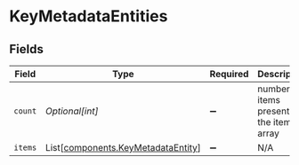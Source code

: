 # KeyMetadataEntities


## Fields

| Field                                                                              | Type                                                                               | Required                                                                           | Description                                                                        |
| ---------------------------------------------------------------------------------- | ---------------------------------------------------------------------------------- | ---------------------------------------------------------------------------------- | ---------------------------------------------------------------------------------- |
| `count`                                                                            | *Optional[int]*                                                                    | :heavy_minus_sign:                                                                 | number of items present in the items array                                         |
| `items`                                                                            | List[[components.KeyMetadataEntity](../../models/components/keymetadataentity.md)] | :heavy_minus_sign:                                                                 | N/A                                                                                |